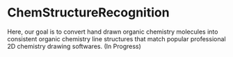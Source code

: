 # ChemStructureRecognition

Here, our goal is to convert hand drawn organic chemistry molecules into consistent organic chemistry line structures that match popular professional 2D chemistry drawing softwares. (In Progress)
